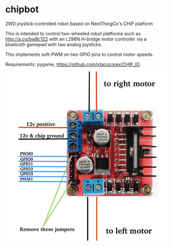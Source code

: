 # chipbot
2WD joystick-controlled robot based on NextThingCo's CHiP platform

This is intended to control two-wheeled robot platforms such as http://a.co/bwBc1Z2 with an L298N H-bridge motor controller via a bluetooth gamepad with two analog joysticks.

This implements soft-PWM on two GPIO pins to control motor speeds. 

Requirements: pygame, https://github.com/xtacocorex/CHIP_IO

![wiring diagram](images/chipbot_diagram.jpg)
